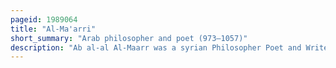 ```yaml
---
pageid: 1989064
title: "Al-Ma'arri"
short_summary: "Arab philosopher and poet (973–1057)"
description: "Ab al-al Al-Maarr was a syrian Philosopher Poet and Writer from the Ma'Arrat al-nu'man Region. According to nasser rabbat he is known as one of the most prominent Atheists of his Time for his controversially irreligious Worldview."
---
```

